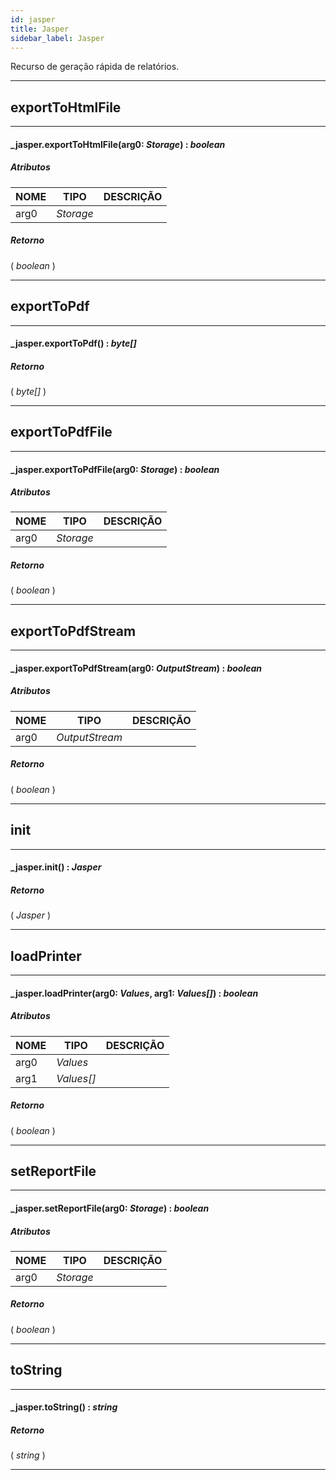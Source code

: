 ```yaml
---
id: jasper
title: Jasper
sidebar_label: Jasper
---
```


Recurso de geração rápida de relatórios.

---

## exportToHtmlFile

---

#### _jasper.exportToHtmlFile(arg0: _Storage_) : _boolean_
##### Atributos

| NOME | TIPO | DESCRIÇÃO |
|---|---|---|
| arg0 | _Storage_ |   |

##### Retorno

( _boolean_ )


---

## exportToPdf

---

#### _jasper.exportToPdf() : _byte[]_
##### Retorno

( _byte[]_ )


---

## exportToPdfFile

---

#### _jasper.exportToPdfFile(arg0: _Storage_) : _boolean_
##### Atributos

| NOME | TIPO | DESCRIÇÃO |
|---|---|---|
| arg0 | _Storage_ |   |

##### Retorno

( _boolean_ )


---

## exportToPdfStream

---

#### _jasper.exportToPdfStream(arg0: _OutputStream_) : _boolean_
##### Atributos

| NOME | TIPO | DESCRIÇÃO |
|---|---|---|
| arg0 | _OutputStream_ |   |

##### Retorno

( _boolean_ )


---

## init

---

#### _jasper.init() : _Jasper_
##### Retorno

( _Jasper_ )


---

## loadPrinter

---

#### _jasper.loadPrinter(arg0: _Values_, arg1: _Values[]_) : _boolean_
##### Atributos

| NOME | TIPO | DESCRIÇÃO |
|---|---|---|
| arg0 | _Values_ |   |
| arg1 | _Values[]_ |   |

##### Retorno

( _boolean_ )


---

## setReportFile

---

#### _jasper.setReportFile(arg0: _Storage_) : _boolean_
##### Atributos

| NOME | TIPO | DESCRIÇÃO |
|---|---|---|
| arg0 | _Storage_ |   |

##### Retorno

( _boolean_ )


---

## toString

---

#### _jasper.toString() : _string_
##### Retorno

( _string_ )


---

